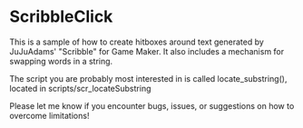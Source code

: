 # ScribbleClick
This is a sample of how to create hitboxes around text generated by JuJuAdams' "Scribble" for Game Maker. It also includes a mechanism for swapping words in a string.

The script you are probably most interested in is called locate_substring(), located in scripts/scr_locateSubstring

Please let me know if you encounter bugs, issues, or suggestions on how to overcome limitations!
